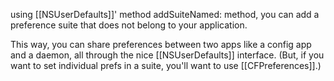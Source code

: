 using [[NSUserDefaults]]' method addSuiteNamed: method, you can add a preference suite that does not belong to your application.

This way, you can share preferences between two apps like a config app and a daemon, all through the nice [[NSUserDefaults]] interface. (But, if you want to set individual prefs in a suite, you'll want to use [[CFPreferences]].)